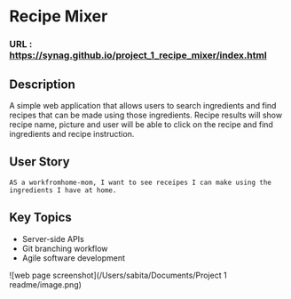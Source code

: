 # Recipe Mixer

### URL : https://synag.github.io/project_1_recipe_mixer/index.html

## Description
A simple web application that allows users to search ingredients and find recipes that can be made using those ingredients. Recipe results will show recipe name, picture and user will be able to click on the recipe and find ingredients and recipe instruction. 


## User Story

```
AS a workfromhome-mom, I want to see receipes I can make using the ingredients I have at home. 
```


## Key Topics

* Server-side APIs
* Git branching workflow
* Agile software development

![web page screenshot](/Users/sabita/Documents/Project 1 readme/image.png)
